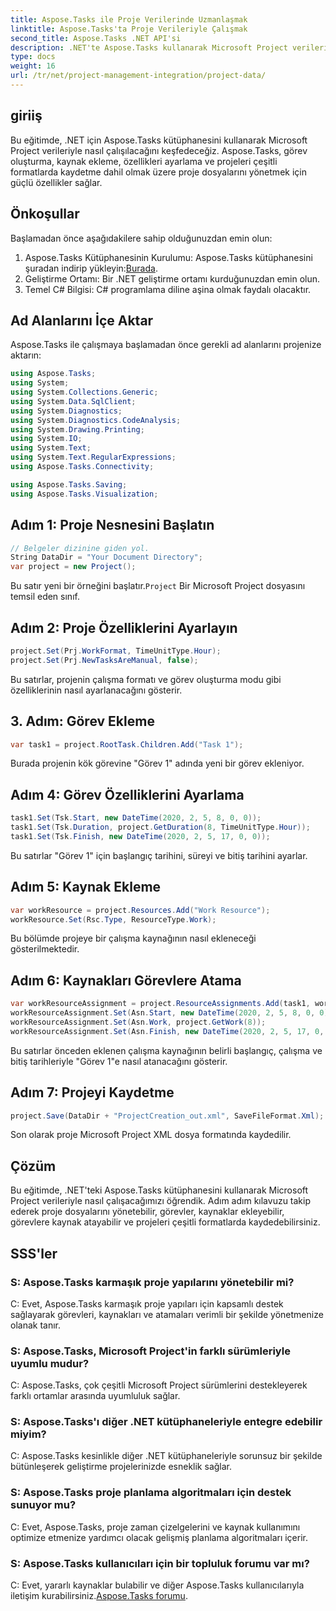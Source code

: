 ```yaml
---
title: Aspose.Tasks ile Proje Verilerinde Uzmanlaşmak
linktitle: Aspose.Tasks'ta Proje Verileriyle Çalışmak
second_title: Aspose.Tasks .NET API'si
description: .NET'te Aspose.Tasks kullanarak Microsoft Project verilerini nasıl değiştireceğinizi öğrenin. Kolayca görevler oluşturun, kaynaklar ekleyin ve projeleri kaydedin.
type: docs
weight: 16
url: /tr/net/project-management-integration/project-data/
---
```

## giriiş
Bu eğitimde, .NET için Aspose.Tasks kütüphanesini kullanarak Microsoft Project verileriyle nasıl çalışılacağını keşfedeceğiz. Aspose.Tasks, görev oluşturma, kaynak ekleme, özellikleri ayarlama ve projeleri çeşitli formatlarda kaydetme dahil olmak üzere proje dosyalarını yönetmek için güçlü özellikler sağlar.
## Önkoşullar
Başlamadan önce aşağıdakilere sahip olduğunuzdan emin olun:
1.  Aspose.Tasks Kütüphanesinin Kurulumu: Aspose.Tasks kütüphanesini şuradan indirip yükleyin:[Burada](https://releases.aspose.com/tasks/net/).
2. Geliştirme Ortamı: Bir .NET geliştirme ortamı kurduğunuzdan emin olun.
3. Temel C# Bilgisi: C# programlama diline aşina olmak faydalı olacaktır.

## Ad Alanlarını İçe Aktar
Aspose.Tasks ile çalışmaya başlamadan önce gerekli ad alanlarını projenize aktarın:
```csharp
using Aspose.Tasks;
using System;
using System.Collections.Generic;
using System.Data.SqlClient;
using System.Diagnostics;
using System.Diagnostics.CodeAnalysis;
using System.Drawing.Printing;
using System.IO;
using System.Text;
using System.Text.RegularExpressions;
using Aspose.Tasks.Connectivity;

using Aspose.Tasks.Saving;
using Aspose.Tasks.Visualization;
```

## Adım 1: Proje Nesnesini Başlatın
```csharp
// Belgeler dizinine giden yol.
String DataDir = "Your Document Directory";
var project = new Project();
```
 Bu satır yeni bir örneğini başlatır.`Project` Bir Microsoft Project dosyasını temsil eden sınıf.
## Adım 2: Proje Özelliklerini Ayarlayın
```csharp
project.Set(Prj.WorkFormat, TimeUnitType.Hour);
project.Set(Prj.NewTasksAreManual, false);
```
Bu satırlar, projenin çalışma formatı ve görev oluşturma modu gibi özelliklerinin nasıl ayarlanacağını gösterir.
## 3. Adım: Görev Ekleme
```csharp
var task1 = project.RootTask.Children.Add("Task 1");
```
Burada projenin kök görevine "Görev 1" adında yeni bir görev ekleniyor.
## Adım 4: Görev Özelliklerini Ayarlama
```csharp
task1.Set(Tsk.Start, new DateTime(2020, 2, 5, 8, 0, 0));
task1.Set(Tsk.Duration, project.GetDuration(8, TimeUnitType.Hour));
task1.Set(Tsk.Finish, new DateTime(2020, 2, 5, 17, 0, 0));
```
Bu satırlar "Görev 1" için başlangıç tarihini, süreyi ve bitiş tarihini ayarlar.
## Adım 5: Kaynak Ekleme
```csharp
var workResource = project.Resources.Add("Work Resource");
workResource.Set(Rsc.Type, ResourceType.Work);
```
Bu bölümde projeye bir çalışma kaynağının nasıl ekleneceği gösterilmektedir.
## Adım 6: Kaynakları Görevlere Atama
```csharp
var workResourceAssignment = project.ResourceAssignments.Add(task1, workResource);
workResourceAssignment.Set(Asn.Start, new DateTime(2020, 2, 5, 8, 0, 0));
workResourceAssignment.Set(Asn.Work, project.GetWork(8));
workResourceAssignment.Set(Asn.Finish, new DateTime(2020, 2, 5, 17, 0, 0));
```
Bu satırlar önceden eklenen çalışma kaynağının belirli başlangıç, çalışma ve bitiş tarihleriyle "Görev 1"e nasıl atanacağını gösterir.
## Adım 7: Projeyi Kaydetme
```csharp
project.Save(DataDir + "ProjectCreation_out.xml", SaveFileFormat.Xml);
```
Son olarak proje Microsoft Project XML dosya formatında kaydedilir.

## Çözüm
Bu eğitimde, .NET'teki Aspose.Tasks kütüphanesini kullanarak Microsoft Project verileriyle nasıl çalışacağımızı öğrendik. Adım adım kılavuzu takip ederek proje dosyalarını yönetebilir, görevler, kaynaklar ekleyebilir, görevlere kaynak atayabilir ve projeleri çeşitli formatlarda kaydedebilirsiniz.
## SSS'ler
### S: Aspose.Tasks karmaşık proje yapılarını yönetebilir mi?
C: Evet, Aspose.Tasks karmaşık proje yapıları için kapsamlı destek sağlayarak görevleri, kaynakları ve atamaları verimli bir şekilde yönetmenize olanak tanır.
### S: Aspose.Tasks, Microsoft Project'in farklı sürümleriyle uyumlu mudur?
C: Aspose.Tasks, çok çeşitli Microsoft Project sürümlerini destekleyerek farklı ortamlar arasında uyumluluk sağlar.
### S: Aspose.Tasks'ı diğer .NET kütüphaneleriyle entegre edebilir miyim?
C: Aspose.Tasks kesinlikle diğer .NET kütüphaneleriyle sorunsuz bir şekilde bütünleşerek geliştirme projelerinizde esneklik sağlar.
### S: Aspose.Tasks proje planlama algoritmaları için destek sunuyor mu?
C: Evet, Aspose.Tasks, proje zaman çizelgelerini ve kaynak kullanımını optimize etmenize yardımcı olacak gelişmiş planlama algoritmaları içerir.
### S: Aspose.Tasks kullanıcıları için bir topluluk forumu var mı?
 C: Evet, yararlı kaynaklar bulabilir ve diğer Aspose.Tasks kullanıcılarıyla iletişim kurabilirsiniz.[Aspose.Tasks forumu](https://forum.aspose.com/c/tasks/15).